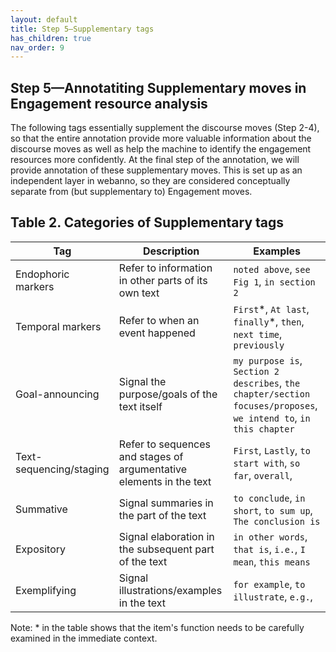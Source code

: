 ```yaml
---
layout: default
title: Step 5–Supplementary tags
has_children: true
nav_order: 9
---
```


## Step 5—Annotatiting Supplementary moves in Engagement resource analysis

The following tags essentially supplement the discourse moves (Step 2-4), so that the entire annotation provide more valuable information about the discourse moves as well as help the machine to identify the engagement resources more confidently.
At the final step of the annotation, we will provide annotation of these supplementary moves. This is set up as an independent layer in webanno, so they are considered conceptually separate from (but supplementary to) Engagement moves.


## Table 2. Categories of Supplementary tags 

| Tag                     | Description                                                         | Examples                                                                                                          |
| ----------------------- | ------------------------------------------------------------------- | ----------------------------------------------------------------------------------------------------------------- |
| Endophoric markers      | Refer to information in other parts of its own text                 | `noted above`, `see Fig 1`, `in section 2`                                                                        |
| Temporal markers        | Refer to when an event happened                                     | `First`\*, `At last`, `finally`\*, `then`, `next time`, `previously`                                              |
| Goal-announcing         | Signal the purpose/goals of the text itself                         | `my purpose is`, `Section 2 describes`, `the chapter/section focuses/proposes`, `we intend to`, `in this chapter` |
| Text-sequencing/staging | Refer to sequences and stages of argumentative elements in the text | `First`, `Lastly`, `to start with`, `so far`, `overall`,                                                          |
| Summative               | Signal summaries in the part of the text                            | `to conclude`, `in short`, `to sum up`, `The conclusion is`                                                       |
| Expository              | Signal elaboration in the subsequent part of the text               | `in other words`, `that is`, `i.e.`, `I mean`, `this means`                                                       |
| Exemplifying            | Signal illustrations/examples in the text                           | `for example`, `to illustrate`, `e.g.`,                                                                           |

Note: * in the table shows that the item's function needs to be carefully examined in the immediate context.



